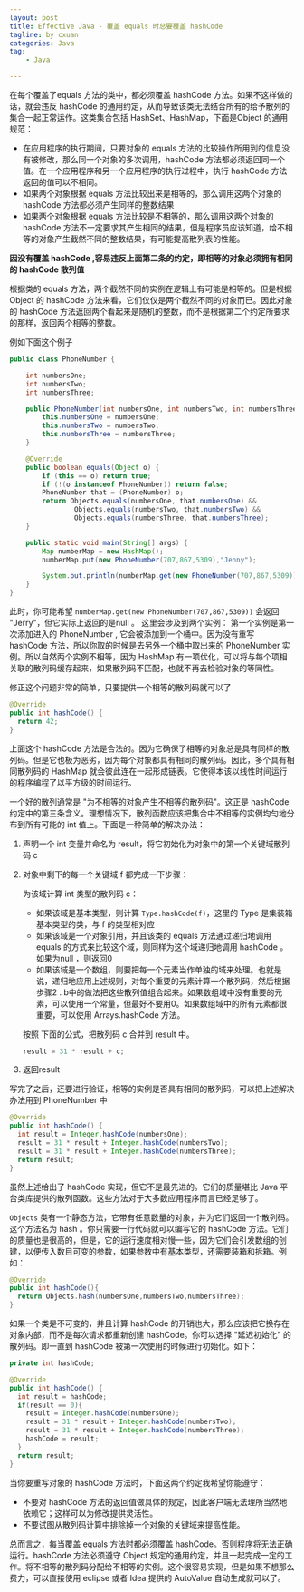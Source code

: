 ```yaml
---
layout: post  
title: Effective Java - 覆盖 equals 时总要覆盖 hashCode
tagline: by cxuan
categories: Java  
tag: 
    - Java

---
```


在每个覆盖了equals 方法的类中，都必须覆盖 hashCode 方法。如果不这样做的话，就会违反 hashCode 的通用约定，从而导致该类无法结合所有的给予散列的集合一起正常运作。这类集合包括 HashSet、HashMap，下面是Object 的通用规范：

<!--more-->

* 在应用程序的执行期间，只要对象的 equals 方法的比较操作所用到的信息没有被修改，那么同一个对象的多次调用，hashCode 方法都必须返回同一个值。在一个应用程序和另一个应用程序的执行过程中，执行 hashCode 方法返回的值可以不相同。
* 如果两个对象根据 equals 方法比较出来是相等的，那么调用这两个对象的 hashCode 方法都必须产生同样的整数结果
* 如果两个对象根据 equals 方法比较是不相等的，那么调用这两个对象的 hashCode 方法不一定要求其产生相同的结果，但是程序员应该知道，给不相等的对象产生截然不同的整数结果，有可能提高散列表的性能。

**因没有覆盖 hashCode ,容易违反上面第二条的约定，即相等的对象必须拥有相同的 hashCode 散列值**

根据类的 equals 方法，两个截然不同的实例在逻辑上有可能是相等的。但是根据 Object 的 hashCode 方法来看，它们仅仅是两个截然不同的对象而已。因此对象的 hashCode 方法返回两个看起来是随机的整数，而不是根据第二个约定所要求的那样，返回两个相等的整数。

例如下面这个例子

```java
public class PhoneNumber {

    int numbersOne;
    int numbersTwo;
    int numbersThree;

    public PhoneNumber(int numbersOne, int numbersTwo, int numbersThree) {
        this.numbersOne = numbersOne;
        this.numbersTwo = numbersTwo;
        this.numbersThree = numbersThree;
    }

    @Override
    public boolean equals(Object o) {
        if (this == o) return true;
        if (!(o instanceof PhoneNumber)) return false;
        PhoneNumber that = (PhoneNumber) o;
        return Objects.equals(numbersOne, that.numbersOne) &&
                Objects.equals(numbersTwo, that.numbersTwo) &&
                Objects.equals(numbersThree, that.numbersThree);
    }

    public static void main(String[] args) {
        Map numberMap = new HashMap();
        numberMap.put(new PhoneNumber(707,867,5309),"Jenny");

        System.out.println(numberMap.get(new PhoneNumber(707,867,5309)));
    }
}
```

此时，你可能希望 `numberMap.get(new PhoneNumber(707,867,5309))` 会返回 "Jerry"，但它实际上返回的是null 。 这里会涉及到两个实例： 第一个实例是第一次添加进入的 PhoneNumber , 它会被添加到一个桶中。因为没有重写 hashCode 方法，所以你取的时候是去另外一个桶中取出来的 PhoneNumber 实例。所以自然两个实例不相等，因为 HashMap 有一项优化，可以将与每个项相关联的散列码缓存起来，如果散列码不匹配，也就不再去检验对象的等同性。

修正这个问题非常的简单，只要提供一个相等的散列码就可以了

```java
@Override
public int hashCode() {
  return 42;
}
```

上面这个 hashCode 方法是合法的。因为它确保了相等的对象总是具有同样的散列码。但是它也极为恶劣，因为每个对象都具有相同的散列码。因此，多个具有相同散列码的 HashMap 就会彼此连在一起形成链表。它使得本该以线性时间运行的程序编程了以平方级的时间运行。

一个好的散列通常是 "为不相等的对象产生不相等的散列码"。这正是 hashCode 约定中的第三条含义。理想情况下，散列函数应该把集合中不相等的实例均匀地分布到所有可能的 int 值上。下面是一种简单的解决办法：

1. 声明一个 int 变量并命名为 result，将它初始化为对象中的第一个关键域散列码 c

2. 对象中剩下的每一个关键域 f 都完成一下步骤：

   为该域计算 int 类型的散列码 c：

   * 如果该域是基本类型，则计算 `Type.hashCode(f)`，这里的 Type 是集装箱基本类型的类，与 f 的类型相对应
   * 如果该域是一个对象引用，并且该类的 equals 方法通过递归地调用 equals 的方式来比较这个域，则同样为这个域递归地调用 hashCode 。如果为null ，则返回0
   * 如果该域是一个数组，则要把每一个元素当作单独的域来处理。也就是说，递归地应用上述规则，对每个重要的元素计算一个散列码，然后根据步骤2 . b中的做法把这些散列值组合起来。如果数组域中没有重要的元素，可以使用一个常量，但最好不要用0。如果数组域中的所有元素都很重要，可以使用 Arrays.hashCode 方法。

   按照 下面的公式，把散列码 c 合并到 result 中。

   ```java
   result = 31 * result + c;
   ```

3. 返回result

写完了之后，还要进行验证，相等的实例是否具有相同的散列码，可以把上述解决办法用到 PhoneNumber 中

```java
@Override
public int hashCode() {
  int result = Integer.hashCode(numbersOne);
  result = 31 * result + Integer.hashCode(numbersTwo);
  result = 31 * result + Integer.hashCode(numbersThree);
  return result;
}
```

虽然上述给出了 hashCode 实现，但它不是最先进的。它们的质量堪比 Java 平台类库提供的散列函数。这些方法对于大多数应用程序而言已经足够了。

`Objects` 类有一个静态方法，它带有任意数量的对象，并为它们返回一个散列码。这个方法名为 hash 。你只需要一行代码就可以编写它的 hashCode 方法。它们的质量也是很高的，但是，它的运行速度相对慢一些，因为它们会引发数组的创建，以便传入数目可变的参数，如果参数中有基本类型，还需要装箱和拆箱。例如：

```java
@Override
public int hashCode(){
  return Objects.hash(numbersOne,numbersTwo,numbersThree);
}
```

如果一个类是不可变的，并且计算 hashCode 的开销也大，那么应该把它换存在对象内部，而不是每次请求都重新创建 hashCode。你可以选择 "延迟初始化" 的散列码。即一直到 hashCode 被第一次使用的时候进行初始化。如下：

```java
private int hashCode;

@Override
public int hashCode() {
  int result = hashCode;
  if(result == 0){
    result = Integer.hashCode(numbersOne);
    result = 31 * result + Integer.hashCode(numbersTwo);
    result = 31 * result + Integer.hashCode(numbersThree);
    hashCode = result;
  }
  return result;
}
```

当你要重写对象的 hashCode 方法时，下面这两个约定我希望你能遵守：

* 不要对 hashCode 方法的返回值做具体的规定，因此客户端无法理所当然地依赖它；这样可以为修改提供灵活性。
* 不要试图从散列码计算中排除掉一个对象的关键域来提高性能。

总而言之，每当覆盖 equals 方法时都必须覆盖 hashCode。否则程序将无法正确运行。hashCode 方法必须遵守 Object 规定的通用约定，并且一起完成一定的工作。将不相等的散列码分配给不相等的实例。这个很容易实现，但是如果不想那么费力，可以直接使用 eclipse 或者 Idea 提供的 AutoValue 自动生成就可以了。

